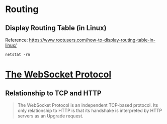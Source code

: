 # Routing
## Display Routing Table (in Linux)
Reference: https://www.rootusers.com/how-to-display-routing-table-in-linux/

`netstat -rn`

# [The WebSocket Protocol](https://www.rfc-editor.org/rfc/rfc6455#section-1.2)
## Relationship to TCP and HTTP
> The WebSocket Protocol is an independent TCP-based protocol. Its only relationship to HTTP is that its handshake is interpreted by HTTP servers as an Upgrade request.
